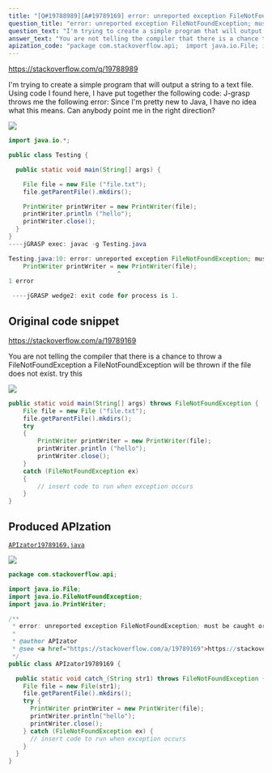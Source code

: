 ```yaml
---
title: "[Q#19788989][A#19789169] error: unreported exception FileNotFoundException; must be caught or declared to be thrown"
question_title: "error: unreported exception FileNotFoundException; must be caught or declared to be thrown"
question_text: "I'm trying to create a simple program that will output a string to a text file. Using code I found here, I have put together the following code: J-grasp throws me the following error: Since I'm pretty new to Java, I have no idea what this means. Can anybody point me in the right direction?"
answer_text: "You are not telling the compiler that there is a chance to throw a FileNotFoundException  a FileNotFoundException will be thrown if the file does not exist. try this"
apization_code: "package com.stackoverflow.api;  import java.io.File; import java.io.FileNotFoundException; import java.io.PrintWriter;  /**  * error: unreported exception FileNotFoundException; must be caught or declared to be thrown  *  * @author APIzator  * @see <a href=\"https://stackoverflow.com/a/19789169\">https://stackoverflow.com/a/19789169</a>  */ public class APIzator19789169 {    public static void catch_(String str1) throws FileNotFoundException {     File file = new File(str1);     file.getParentFile().mkdirs();     try {       PrintWriter printWriter = new PrintWriter(file);       printWriter.println(\"hello\");       printWriter.close();     } catch (FileNotFoundException ex) {       // insert code to run when exception occurs     }   } }"
---
```


https://stackoverflow.com/q/19788989

I&#x27;m trying to create a simple program that will output a string to a text file. Using code I found here, I have put together the following code:
J-grasp throws me the following error:
Since I&#x27;m pretty new to Java, I have no idea what this means. Can anybody point me in the right direction?


<div class="code-logo"><img src="/stackoverflow.png" /></div>

```java
import java.io.*;

public class Testing {

  public static void main(String[] args) {

    File file = new File ("file.txt");
    file.getParentFile().mkdirs();

    PrintWriter printWriter = new PrintWriter(file);
    printWriter.println ("hello");
    printWriter.close();       
  }
}
----jGRASP exec: javac -g Testing.java

Testing.java:10: error: unreported exception FileNotFoundException; must be caught or declared to be thrown
    PrintWriter printWriter = new PrintWriter(file);
                              ^
1 error

 ----jGRASP wedge2: exit code for process is 1.
```


## Original code snippet

https://stackoverflow.com/a/19789169

You are not telling the compiler that there is a chance to throw a FileNotFoundException 
a FileNotFoundException will be thrown if the file does not exist.
try this

<div class="code-logo"><img src="/stackoverflow.png" /></div>

```java
public static void main(String[] args) throws FileNotFoundException {
    File file = new File ("file.txt");
    file.getParentFile().mkdirs();
    try
    {
        PrintWriter printWriter = new PrintWriter(file);
        printWriter.println ("hello");
        printWriter.close();       
    }
    catch (FileNotFoundException ex)  
    {
        // insert code to run when exception occurs
    }
}
```

## Produced APIzation

[`APIzator19789169.java`](https://github.com/blind-papers/apization-temp-data/raw/main/search/APIzator19789169.java)

<div class="code-logo"><img src="/apizator.png" /></div>

```java
package com.stackoverflow.api;

import java.io.File;
import java.io.FileNotFoundException;
import java.io.PrintWriter;

/**
 * error: unreported exception FileNotFoundException; must be caught or declared to be thrown
 *
 * @author APIzator
 * @see <a href="https://stackoverflow.com/a/19789169">https://stackoverflow.com/a/19789169</a>
 */
public class APIzator19789169 {

  public static void catch_(String str1) throws FileNotFoundException {
    File file = new File(str1);
    file.getParentFile().mkdirs();
    try {
      PrintWriter printWriter = new PrintWriter(file);
      printWriter.println("hello");
      printWriter.close();
    } catch (FileNotFoundException ex) {
      // insert code to run when exception occurs
    }
  }
}

```